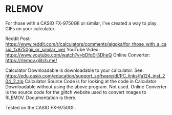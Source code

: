 # RLEMOV
For those with a CASIO FX-9750GII or similar, I've created a way to play GIFs on your calculator.

Reddit Post: https://www.reddit.com/r/calculators/comments/aigoka/for_those_with_a_casio_fx9750gii_or_similar_ive/
YouTube Video: https://www.youtube.com/watch?v=bDfoE-3DheQ
Online Converter: https://rlemov.glitch.me/

Calculator Downloadable is downloadable to your calculator. See:
https://edu.casio.com/education/support_software/dl/PC_links/fa124_inst_204_2.zip
Calculator Source Code is for looking at the code in Calculator Downloadable without using the above program. Not used.
Online Converter is the source code for the glitch website used to convert images to RLEMOV. Documentation is there.

Tested on the CASIO FX-9750GII.
